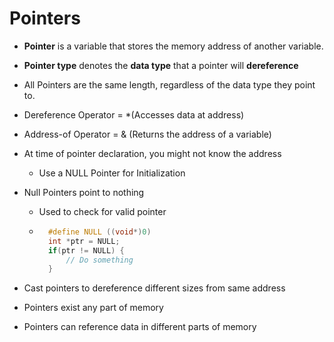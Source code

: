 # Pointers
- **Pointer** is a variable that stores the memory address of another variable.
- **Pointer type** denotes the **data type** that a pointer will **dereference**
- All Pointers are the same length, regardless of the data type they point to.
- Dereference Operator = *(Accesses data at address)

- Address-of Operator = & (Returns the address of a variable)
- At time of pointer declaration, you might not know the address
    - Use a NULL Pointer for Initialization

- Null Pointers point to nothing
    - Used to check for valid pointer
    - ```c
        #define NULL ((void*)0)
        int *ptr = NULL;
        if(ptr != NULL) {
            // Do something
        }
      ```
- Cast pointers to dereference different sizes from same address
- Pointers exist any part of memory
- Pointers can reference data in different parts of memory